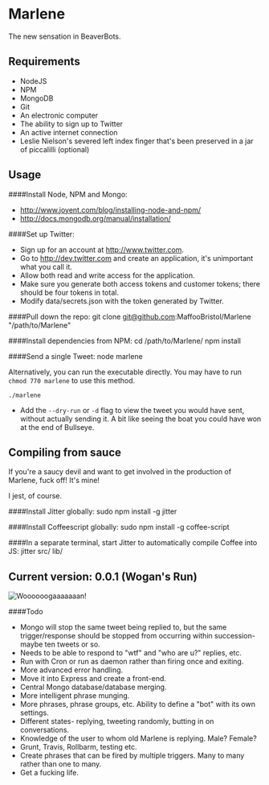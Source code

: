 Marlene
=======
The new sensation in BeaverBots.

Requirements
-----
* NodeJS
* NPM
* MongoDB
* Git
* An electronic computer
* The ability to sign up to Twitter
* An active internet connection
* Leslie Nielson's severed left index finger that's been preserved in a jar of piccalilli (optional)

Usage
-----
####Install Node, NPM and Mongo:
* http://www.joyent.com/blog/installing-node-and-npm/
* http://docs.mongodb.org/manual/installation/

####Set up Twitter:
* Sign up for an account at http://www.twitter.com.
* Go to http://dev.twitter.com and create an application, it's unimportant what you call it.
* Allow both read and write access for the application.
* Make sure you generate both access tokens and customer tokens; there should be four tokens in total.
* Modify data/secrets.json with the token generated by Twitter.

####Pull down the repo:
    git clone git@github.com:MaffooBristol/Marlene "/path/to/Marlene"

####Install dependencies from NPM:
    cd /path/to/Marlene/
    npm install

####Send a single Tweet:
    node marlene

Alternatively, you can run the executable directly. You may have to run `chmod 770 marlene` to use this method.

    ./marlene

* Add the `--dry-run` or `-d` flag to view the tweet you would have sent, without actually sending it. A bit like seeing the boat you could have won at the end of Bullseye.

Compiling from sauce
----
If you're a saucy devil and want to get involved in the production of Marlene, fuck off! It's mine!

I jest, of course.

####Install Jitter globally:
    sudo npm install -g jitter

####Install Coffeescript globally:
    sudo npm install -g coffee-script

####In a separate terminal, start Jitter to automatically compile Coffee into JS:
    jitter src/ lib/

Current version: 0.0.1 (Wogan's Run)
----
![Woooooogaaaaaaan!](http://i.telegraph.co.uk/multimedia/archive/01450/terry-hitsout_1450974c.jpg)

####Todo
* Mongo will stop the same tweet being replied to, but the same trigger/response should be stopped from occurring within succession- maybe ten tweets or so.
* Needs to be able to respond to "wtf" and "who are u?" replies, etc.
* Run with Cron or run as daemon rather than firing once and exiting.
* More advanced error handling.
* Move it into Express and create a front-end.
* Central Mongo database/database merging.
* More intelligent phrase munging.
* More phrases, phrase groups, etc. Ability to define a "bot" with its own settings.
* Different states- replying, tweeting randomly, butting in on conversations.
* Knowledge of the user to whom old Marlene is replying. Male? Female?
* Grunt, Travis, Rollbarm, testing etc.
* Create phrases that can be fired by multiple triggers. Many to many rather than one to many.
* Get a fucking life.
